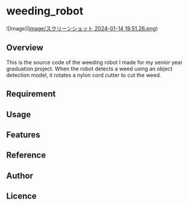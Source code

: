 # weeding_robot
![Image]([image/スクリーンショット 2024-01-14 19.51.26.png](https://github.com/kawai-yuuki/weeding_robot/blob/main/image/%E3%82%B9%E3%82%AF%E3%83%AA%E3%83%BC%E3%83%B3%E3%82%B7%E3%83%A7%E3%83%83%E3%83%88%202024-01-14%2019.51.26.png))
## Overview
This is the source code of the weeding robot I made for my senior year graduation project. When the robot detects a weed using an object detection model, it rotates a nylon cord cutter to cut the weed.

## Requirement

## Usage

## Features

## Reference

## Author

## Licence
